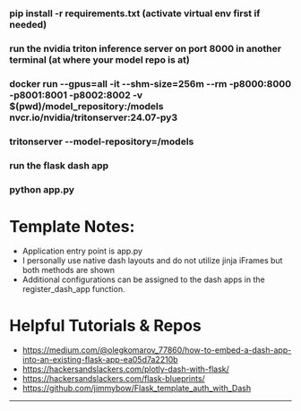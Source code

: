### pip install -r requirements.txt (activate virtual env first if needed)
### run the nvidia triton inference server on port 8000 in another terminal (at where your model repo is at)
### docker run --gpus=all -it --shm-size=256m --rm -p8000:8000 -p8001:8001 -p8002:8002 -v $(pwd)/model_repository:/models nvcr.io/nvidia/tritonserver:24.07-py3
### tritonserver --model-repository=/models
### run the flask dash app
### python app.py

# Template Notes:
* Application entry point is app.py
* I personally use native dash layouts and do not utilize jinja iFrames but both methods are shown
* Additional configurations can be assigned to the dash apps in the register_dash_app function.
# Helpful Tutorials & Repos
* https://medium.com/@olegkomarov_77860/how-to-embed-a-dash-app-into-an-existing-flask-app-ea05d7a2210b
* https://hackersandslackers.com/plotly-dash-with-flask/
* https://hackersandslackers.com/flask-blueprints/
* https://github.com/jimmybow/Flask_template_auth_with_Dash
------------------------------------------------------------------------------------------------------------------------
